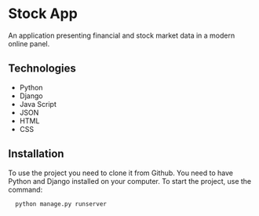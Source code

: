 # Stock App
An application presenting financial and stock market data in a modern online panel.

## Technologies
- Python
- Django
- Java Script
- JSON
- HTML
- CSS

## Installation

To use the project you need to clone it from Github.
You need to have Python and Django installed on your computer.
To start the project, use the command:
```bash
  python manage.py runserver
```


    
